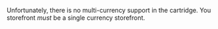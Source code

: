 Unfortunately, there is no multi-currency support in the cartridge. You storefront *must* be a single currency storefront.